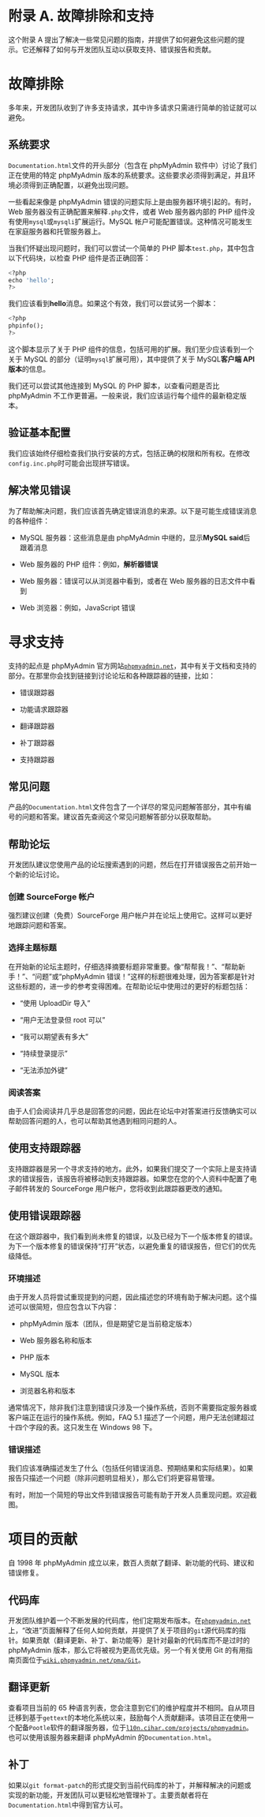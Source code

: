 # 附录 A. 故障排除和支持

这个附录 A 提出了解决一些常见问题的指南，并提供了如何避免这些问题的提示。它还解释了如何与开发团队互动以获取支持、错误报告和贡献。

# 故障排除

多年来，开发团队收到了许多支持请求，其中许多请求只需进行简单的验证就可以避免。

## 系统要求

`Documentation.html`文件的开头部分（包含在 phpMyAdmin 软件中）讨论了我们正在使用的特定 phpMyAdmin 版本的系统要求。这些要求必须得到满足，并且环境必须得到正确配置，以避免出现问题。

一些看起来像是 phpMyAdmin 错误的问题实际上是由服务器环境引起的。有时，Web 服务器没有正确配置来解释`.php`文件，或者 Web 服务器内部的 PHP 组件没有使用`mysql`或`mysqli`扩展运行。MySQL 帐户可能配置错误。这种情况可能发生在家庭服务器和托管服务器上。

当我们怀疑出现问题时，我们可以尝试一个简单的 PHP 脚本`test.php`，其中包含以下代码块，以检查 PHP 组件是否正确回答：

```sql
<?php
echo 'hello';
?>

```

我们应该看到**hello**消息。如果这个有效，我们可以尝试另一个脚本：

```sql
<?php
phpinfo();
?>

```

这个脚本显示了关于 PHP 组件的信息，包括可用的扩展。我们至少应该看到一个关于 MySQL 的部分（证明`mysql`扩展可用），其中提供了关于 MySQL**客户端 API 版本**的信息。

我们还可以尝试其他连接到 MySQL 的 PHP 脚本，以查看问题是否比 phpMyAdmin 不工作更普遍。一般来说，我们应该运行每个组件的最新稳定版本。

## 验证基本配置

我们应该始终仔细检查我们执行安装的方式，包括正确的权限和所有权。在修改`config.inc.php`时可能会出现拼写错误。

## 解决常见错误

为了帮助解决问题，我们应该首先确定错误消息的来源。以下是可能生成错误消息的各种组件：

+   MySQL 服务器：这些消息是由 phpMyAdmin 中继的，显示**MySQL said**后跟着消息

+   Web 服务器的 PHP 组件：例如，**解析器错误**

+   Web 服务器：错误可以从浏览器中看到，或者在 Web 服务器的日志文件中看到

+   Web 浏览器：例如，JavaScript 错误

# 寻求支持

支持的起点是 phpMyAdmin 官方网站[`phpmyadmin.net`](http://phpmyadmin.net)，其中有关于文档和支持的部分。在那里你会找到链接到讨论论坛和各种跟踪器的链接，比如：

+   错误跟踪器

+   功能请求跟踪器

+   翻译跟踪器

+   补丁跟踪器

+   支持跟踪器

## 常见问题

产品的`Documentation.html`文件包含了一个详尽的常见问题解答部分，其中有编号的问题和答案。建议首先查阅这个常见问题解答部分以获取帮助。

## 帮助论坛

开发团队建议您使用产品的论坛搜索遇到的问题，然后在打开错误报告之前开始一个新的论坛讨论。

### 创建 SourceForge 帐户

强烈建议创建（免费）SourceForge 用户帐户并在论坛上使用它。这样可以更好地跟踪问题和答案。

### 选择主题标题

在开始新的论坛主题时，仔细选择摘要标题非常重要。像“帮帮我！”、“帮助新手！”、“问题”或“phpMyAdmin 错误！”这样的标题很难处理，因为答案都是针对这些标题的，进一步的参考变得困难。在帮助论坛中使用过的更好的标题包括：

+   “使用 UploadDir 导入”

+   “用户无法登录但 root 可以”

+   “我可以期望表有多大”

+   “持续登录提示”

+   “无法添加外键”

### 阅读答案

由于人们会阅读并几乎总是回答您的问题，因此在论坛中对答案进行反馈确实可以帮助回答问题的人，也可以帮助其他遇到相同问题的人。

## 使用支持跟踪器

支持跟踪器是另一个寻求支持的地方。此外，如果我们提交了一个实际上是支持请求的错误报告，该报告将被移动到支持跟踪器。如果您在您的个人资料中配置了电子邮件转发的 SourceForge 用户帐户，您将收到此跟踪器更改的通知。

## 使用错误跟踪器

在这个跟踪器中，我们看到尚未修复的错误，以及已经为下一个版本修复的错误。为下一个版本修复的错误保持“打开”状态，以避免重复的错误报告，但它们的优先级降低。

### 环境描述

由于开发人员将尝试重现提到的问题，因此描述您的环境有助于解决问题。这个描述可以很简短，但应包含以下内容：

+   phpMyAdmin 版本（团队，但是期望它是当前稳定版本）

+   Web 服务器名称和版本

+   PHP 版本

+   MySQL 版本

+   浏览器名称和版本

通常情况下，除非我们注意到错误只涉及一个操作系统，否则不需要指定服务器或客户端正在运行的操作系统。例如，FAQ 5.1 描述了一个问题，用户无法创建超过十四个字段的表。这只发生在 Windows 98 下。

### 错误描述

我们应该准确描述发生了什么（包括任何错误消息、预期结果和实际结果）。如果报告只描述一个问题（除非问题明显相关），那么它们将更容易管理。

有时，附加一个简短的导出文件到错误报告可能有助于开发人员重现问题。欢迎截图。

# 项目的贡献

自 1998 年 phpMyAdmin 成立以来，数百人贡献了翻译、新功能的代码、建议和错误修复。

## 代码库

开发团队维护着一个不断发展的代码库，他们定期发布版本。在[`phpmyadmin.net`](http://phpmyadmin.net)上，“改进”页面解释了任何人如何贡献，并提供了关于项目的`git`源代码库的指针。如果贡献（翻译更新、补丁、新功能等）是针对最新的代码库而不是过时的 phpMyAdmin 版本，那么它将被视为更高优先级。另一个有关使用 Git 的有用指南页面位于[`wiki.phpmyadmin.net/pma/Git`](http://wiki.phpmyadmin.net/pma/Git)。

## 翻译更新

查看项目当前的 65 种语言列表，您会注意到它们的维护程度并不相同。自从项目迁移到基于`gettext`的本地化系统以来，鼓励每个人贡献翻译。该项目正在使用一个配备`Pootle`软件的翻译服务器，位于[`l10n.cihar.com/projects/phpmyadmin`](http://https://l10n.cihar.com/projects/phpmyadmin)。也可以使用该服务器来翻译 phpMyAdmin 的`Documentation.html`。

## 补丁

如果以`git format-patch`的形式提交到当前代码库的补丁，并解释解决的问题或实现的新功能，开发团队可以更轻松地管理补丁。主要贡献者将在`Documentation.html`中得到官方认可。
